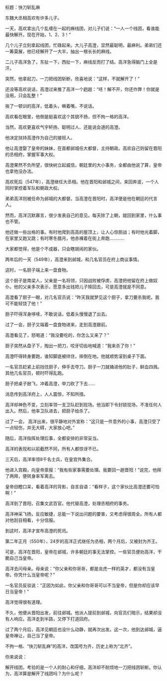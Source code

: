 标题：快刀斩乱麻



东魏大丞相高欢有许多儿子。

一天，高欢拿出几个乱缠在一起的麻线团，对儿子们说：“一人一个线团，看谁能最快解开。现在开始，1、2、3！”

几个儿子立刻拿起线团，忙碌起来。大儿子高澄，显然最聪明，最麻利。弟弟们还一筹莫展，他已经解开了一大半，抽出一根长长的麻线。

二儿子高洋急了，东扯一下，西扯一下，麻线反而打了结。高洋急得脑门上全是汗。

突然，他拿起刀，一刀把线团斩断，欣喜地说：“这样，不就解开了！”

还没等高欢说话，高澄过来推了高洋一个趔趄：“呸！解不开，你还作弊！你就是没用，只会乱整！”

挨了一顿训的高洋，低着头，噘着嘴，不说话。



高欢看在眼里，他倒是挺喜欢这个其貌不扬，但不拘一格的高洋。

当然，高欢更喜欢气宇轩扬、聪明过人、还能说会道的高澄。

他决定扶持高澄作为自己的接班人。

他让高澄娶了皇帝的妹妹，在首都邺城任大都督，主持朝政。高欢自己则留在晋阳的丞相府，掌握军事大权。

高澄果然不负所望，很快树立起威信，朝廷里的大小事务，全都由他说了算，皇帝也拿他没办法。



高欢死后（547年），高澄继任大丞相。他在晋阳和邺城之间，来回奔波，一个人同时掌控着军队和朝政大权。

弟弟高洋则被任命为邺城的大都督。当高澄在晋阳时，高洋便是他在朝廷的代言人。

然而，高洋沉默寡言，很少发表自己的意见。每天除了上朝，就回到家里，什么事也不管。

他还做一些出格的事。有时他爬到高高的屋顶上，让人心惊胆战；有时他光着脚，在家里又跑又跳；有时寒冬腊月，他赤裸着在街上奔跑…………

大家都觉得，他是个不成器，只会瞎胡闹的家伙。



两年后的一天（549年），高澄来到邺城，和几名官员在府上商议事情。

这时，一名厨子端上来一盘食物。

这个厨子是南梁人，父亲是一名将领，只因战败被俘虏，高澄把他留在府上做奴仆。他的父亲多次表示，愿意多出钱把儿子赎回去，可是高澄就是不同意。

高澄看了厨子一眼，对几名官员说：“昨天我就梦见这个厨子，拿刀要杀我呢。我可不能轻饶了他！”

厨子吓得浑身哆嗦，不敢说话，低着头慢慢退了出去。

过了一会，厨子又端着一盘食物进来，走到高澄跟前。

高澄看见了，怒喝道：“我没要吃的，你怎么又来了？”

厨子突然从盘子下，掏出一把刀，咬牙切齿地喊道：“我来杀了你！”

高澄吓得转身要跑，谁知脚底被绊住，摔倒在地。他就顺势滚到桌子下面。

一名官员赶紧上前挡住厨子，伸手去夺刀。厨子一刀就捅进他的肚子，鲜血四溅。其他几名官员，顿时吓得乱跑。

厨子把桌子掀飞，冲着高澄，举刀砍了下去……



消息传到高洋府上，人人震惊，不知所措。

高洋却神色不变，立刻率领一支卫队赶到现场。他当即下令封锁现场，不准任何人出入。然后，他率卫队进去，把厨子给杀了。

过了一会， 高洋出来，很平静地对外宣称：“这只是一件意外的小事，高澄只受了一点轻伤，并无大碍，大家放心吧。”

随后，高洋指挥处理后事，全都安排的非常妥当。

高洋的表现和以前截然不同，所有人都惊讶不已。



三天后，高洋率领8千名士兵，在皇宫外集合。

他进入宫殿，向皇帝禀报：“我有些家事需要处理。我要回一趟晋阳！”说完，他拜了两拜，便转身率军离去。

皇帝目瞪口呆，看着高洋的背影，自言自语：“看样子，这个家伙比高澄还要可怕啊！”

高洋到了晋阳，召集文武百官。他代替高澄，处理丞相府的事务。

高洋神采飞扬，反应敏捷，总能一下说出问题的要害，又考虑得很周全。所有人都对他刮目相看，十分信服。

到这时，高洋才宣布高澄的死讯。



第二年正月（550年），24岁的高洋正式继任为丞相，两个月后，又被封为齐王。

可是，高洋在晋阳，皇帝在邺城，许多朝廷的事无法掌控。一些官员便劝高洋，干脆自己当皇帝。

高洋去问母亲。母亲说：“你父亲和你哥哥，都是龙虎一样的英才，都没有当皇帝。你凭什么当皇帝呢？”

一名官员反驳说：“正因为如此，你父亲和你哥哥可以不当皇帝，但是你却应该早日当皇帝！”

高洋觉得很有道理。

不久，他便从晋阳出发，前往邺城。他派人提前到邺城，向官员们暗示，结果却没有人响应。高洋走到半路，又停下打道回府。

过了两个月后，高洋见朝廷也没什么动静，就再次出发。这一次，他到达邺城，逼皇帝禅让，自己当了皇帝。

不拘一格、“快刀斩乱麻”的高洋，改国号为齐，历史上称为“北齐”。



你来说说：

解开线团，考验的是一个人的耐心和仔细，高洋却不耐烦地一刀把线团斩断。你认为，高洋算是解开了线团吗？为什么呢？